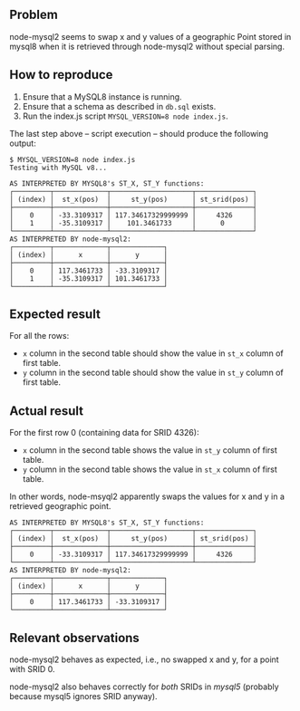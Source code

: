 ## Problem

node-mysql2 seems to swap x and y values of a geographic Point stored in mysql8 when it is retrieved through node-mysql2 without special parsing. 

## How to reproduce

1. Ensure that a MySQL8 instance is running.
2. Ensure that a schema as described in `db.sql` exists.
3. Run the index.js script `MYSQL_VERSION=8 node index.js`.

The last step above – script execution – should produce the following output:

```
$ MYSQL_VERSION=8 node index.js
Testing with MySQL v8...

AS INTERPRETED BY MYSQL8's ST_X, ST_Y functions:
┌─────────┬─────────────┬────────────────────┬──────────────┐
│ (index) │  st_x(pos)  │     st_y(pos)      │ st_srid(pos) │
├─────────┼─────────────┼────────────────────┼──────────────┤
│    0    │ -33.3109317 │ 117.34617329999999 │     4326     │
│    1    │ -35.3109317 │    101.3461733     │      0       │
└─────────┴─────────────┴────────────────────┴──────────────┘
AS INTERPRETED BY node-mysql2:
┌─────────┬─────────────┬─────────────┐
│ (index) │      x      │      y      │
├─────────┼─────────────┼─────────────┤
│    0    │ 117.3461733 │ -33.3109317 │
│    1    │ -35.3109317 │ 101.3461733 │
└─────────┴─────────────┴─────────────┘
```

## Expected result

For all the rows:

- `x` column in the second table should show the value in `st_x` column of first table.
- `y` column in the second table should show the value in `st_y` column of first table.

## Actual result

For the first row 0 (containing data for SRID 4326):

- `x` column in the second table shows the value in `st_y` column of first table.
- `y` column in the second table shows the value in `st_x` column of first table.

In other words, node-msyql2 apparently swaps the values for x and y in a retrieved geographic point.

```
AS INTERPRETED BY MYSQL8's ST_X, ST_Y functions:
┌─────────┬─────────────┬────────────────────┬──────────────┐
│ (index) │  st_x(pos)  │     st_y(pos)      │ st_srid(pos) │
├─────────┼─────────────┼────────────────────┼──────────────┤
│    0    │ -33.3109317 │ 117.34617329999999 │     4326     │
└─────────┴─────────────┴────────────────────┴──────────────┘
AS INTERPRETED BY node-mysql2:
┌─────────┬─────────────┬─────────────┐
│ (index) │      x      │      y      │
├─────────┼─────────────┼─────────────┤
│    0    │ 117.3461733 │ -33.3109317 │
└─────────┴─────────────┴─────────────┘
```

## Relevant observations

node-mysql2 behaves as expected, i.e., no swapped x and y, for a point with SRID 0.

node-mysql2 also behaves correctly for *both* SRIDs in *mysql5* (probably because mysql5 ignores SRID anyway).